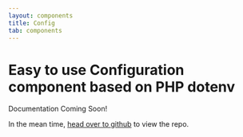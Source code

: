 ```yaml
---
layout: components
title: Config
tab: components
---
```


# Easy to use Configuration component based on PHP dotenv

Documentation Coming Soon!

In the mean time, [head over to github](https://github.com/simpl-php/config) to view the repo.